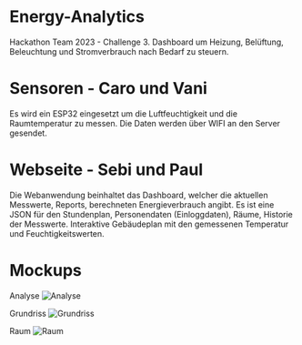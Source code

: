 # Energy-Analytics
Hackathon Team 2023 - Challenge 3.
Dashboard um Heizung, Belüftung, Beleuchtung und Stromverbrauch nach Bedarf zu steuern.

# Sensoren - Caro und Vani
Es wird ein ESP32 eingesetzt um die Luftfeuchtigkeit und die Raumtemperatur zu messen.
Die Daten werden über WIFI an den Server gesendet.

# Webseite - Sebi und Paul
Die Webanwendung beinhaltet das Dashboard, welcher die aktuellen Messwerte, Reports, berechneten Energieverbrauch angibt.
Es ist eine JSON für den Stundenplan, Personendaten (Einloggdaten), Räume, Historie der Messwerte. 
Interaktive Gebäudeplan mit den gemessenen Temperatur und Feuchtigkeitswerten.

# Mockups
Analyse
![Analyse](https://cdn.discordapp.com/attachments/852842409473081414/1168110854839996457/Dashboard_-_Analytics.png?ex=65509302&is=653e1e02&hm=723c9885ad101711d080b5d6dd934e608a39772b5a270f64ae39bc03ab3727cc&)

Grundriss
![Grundriss](https://cdn.discordapp.com/attachments/852842409473081414/1168110855527858296/Dashboard_-_Grundriss.png?ex=65509302&is=653e1e02&hm=d4147270a907a0821971ea136b767e3b3840b2f1ee859a69e319cd884d22738a&)

Raum
![Raum](https://cdn.discordapp.com/attachments/852842409473081414/1168110861664129034/Dashboard_-_Raum.png?ex=65509303&is=653e1e03&hm=3f0534c4e7f389ba4d5f636e6d769844f68e72b12b1f53e7ce31a510d94585cc&)
